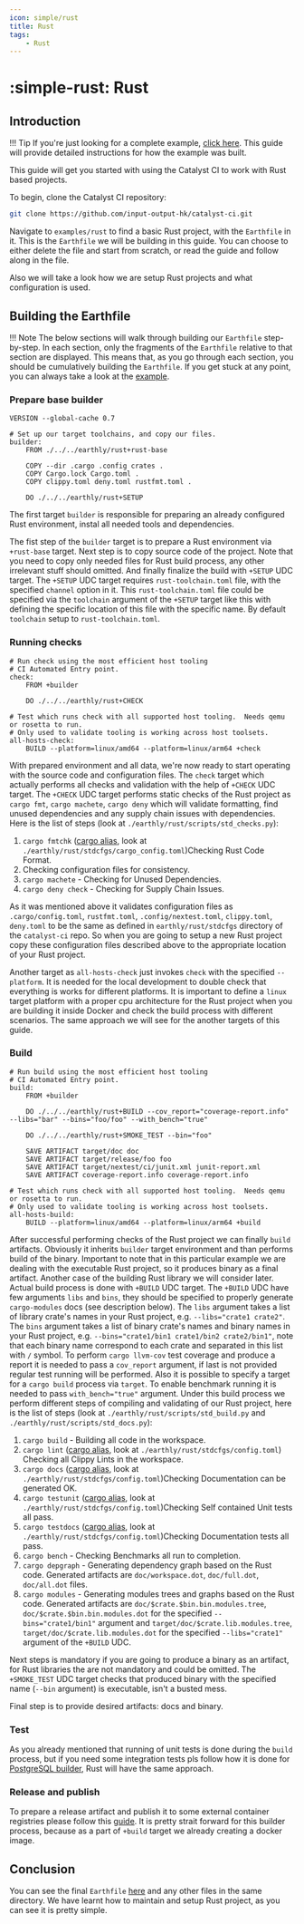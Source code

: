 ```yaml
---
icon: simple/rust
title: Rust
tags:
    - Rust
---
```


<!-- markdownlint-disable single-h1 -->
# :simple-rust: Rust
<!-- markdownlint-enable single-h1 -->

<!-- cspell: words USERARCH TARGETARCH toolsets fmtchk stdcfgs rustfmt nextest testunit testdocs depgraph -->

## Introduction

<!-- markdownlint-disable max-one-sentence-per-line -->
!!! Tip
    If you're just looking for a complete example,
    [click here](https://github.com/input-output-hk/catalyst-ci/blob/master/examples/rust/Earthfile).
    This guide will provide detailed instructions for how the example was built.
<!-- markdownlint-enable max-one-sentence-per-line -->

This guide will get you started with using the Catalyst CI to work with Rust based projects.

To begin, clone the Catalyst CI repository:

```bash
git clone https://github.com/input-output-hk/catalyst-ci.git
```

Navigate to `examples/rust` to find a basic Rust project, with the `Earthfile` in it.
This is the `Earthfile` we will be building in this guide.
You can choose to either delete the file and start from scratch,
or read the guide and follow along in the file.

Also we will take a look how we are setup Rust projects and what configuration is used.

## Building the Earthfile

<!-- markdownlint-disable max-one-sentence-per-line -->
!!! Note
    The below sections will walk through building our `Earthfile` step-by-step.
    In each section, only the fragments of the `Earthfile` relative to that section are displayed.
    This means that, as you go through each section, you should be cumulatively building the `Earthfile`.
    If you get stuck at any point, you can always take a look at the
    [example](https://github.com/input-output-hk/catalyst-ci/blob/master/examples/rust/Earthfile).
<!-- markdownlint-enable max-one-sentence-per-line -->

### Prepare base builder

```Earthfile
VERSION --global-cache 0.7

# Set up our target toolchains, and copy our files.
builder:
    FROM ./../../earthly/rust+rust-base

    COPY --dir .cargo .config crates .
    COPY Cargo.lock Cargo.toml .
    COPY clippy.toml deny.toml rustfmt.toml .

    DO ./../../earthly/rust+SETUP
```

The first target `builder` is responsible for preparing an already configured Rust environment,
instal all needed tools and dependencies.

The fist step of the `builder` target is to prepare a Rust environment via `+rust-base` target.
Next step is to copy source code of the project.
Note that you need to copy only needed files for Rust build process,
any other irrelevant stuff should omitted.
And finally finalize the build with `+SETUP` UDC target.
The `+SETUP` UDC target requires `rust-toolchain.toml` file,
with the specified `channel` option in it.
This `rust-toolchain.toml` file could be specified
via the `toolchain` argument of the `+SETUP` target like this
with defining the specific location of this file with the specific name.
By default `toolchain` setup to `rust-toolchain.toml`.

### Running checks

```Earthfile
# Run check using the most efficient host tooling
# CI Automated Entry point.
check:
    FROM +builder

    DO ./../../earthly/rust+CHECK

# Test which runs check with all supported host tooling.  Needs qemu or rosetta to run.
# Only used to validate tooling is working across host toolsets.
all-hosts-check:
    BUILD --platform=linux/amd64 --platform=linux/arm64 +check
```

With prepared environment and all data, we're now ready to start operating with the source code and configuration files.
The `check` target which actually performs all checks and validation
with the help of `+CHECK` UDC target.
The `+CHECK` UDC target performs static checks of the Rust project as
`cargo fmt`, `cargo machete`, `cargo deny` which will validate formatting,
find unused dependencies and any supply chain issues with dependencies.
Here is the list of steps (look at `./earthly/rust/scripts/std_checks.py`):

1. `cargo fmtchk` ([cargo alias](https://doc.rust-lang.org/cargo/reference/config.html#alias),
look at `./earthly/rust/stdcfgs/cargo_config.toml`)Checking Rust Code Format.
2. Checking configuration files for consistency.
3. `cargo machete` - Checking for Unused Dependencies.
4. `cargo deny check` - Checking for Supply Chain Issues.

As it was mentioned above it validates configuration files as
`.cargo/config.toml`, `rustfmt.toml`, `.config/nextest.toml`, `clippy.toml`, `deny.toml`
to be the same as defined in `earthly/rust/stdcfgs` directory of the `catalyst-ci` repo.
So when you are going to setup a new Rust project copy these configuration files
described above to the appropriate location of your Rust project.

Another target as `all-hosts-check` just invokes `check` with the specified `--platform`.
It is needed for the local development to double check that everything is works for different platforms.
It is important to define a `linux` target platform with a proper cpu architecture
for the Rust project when you are building it inside Docker
and check the build process with different scenarios.
The same approach we will see for the another targets of this guide.

### Build

```Earthfile
# Run build using the most efficient host tooling
# CI Automated Entry point.
build:
    FROM +builder

    DO ./../../earthly/rust+BUILD --cov_report="coverage-report.info" --libs="bar" --bins="foo/foo" --with_bench="true"

    DO ./../../earthly/rust+SMOKE_TEST --bin="foo"

    SAVE ARTIFACT target/doc doc
    SAVE ARTIFACT target/release/foo foo
    SAVE ARTIFACT target/nextest/ci/junit.xml junit-report.xml
    SAVE ARTIFACT coverage-report.info coverage-report.info

# Test which runs check with all supported host tooling.  Needs qemu or rosetta to run.
# Only used to validate tooling is working across host toolsets.
all-hosts-build:
    BUILD --platform=linux/amd64 --platform=linux/arm64 +build
```

After successful performing checks of the Rust project we can finally `build` artifacts.
Obviously it inherits `builder` target environment and than performs build of the binary.
Important to note that in this particular example we are dealing with the executable Rust project,
so it produces binary as a final artifact.
Another case of the building Rust library we will consider later.
Actual build process is done with `+BUILD` UDC target.
The `+BUILD` UDC have few arguments `libs` and `bins`,
they should be specified to properly generate `cargo-modules` docs (see description below).
The `libs` argument takes a list of library crate's names in your Rust project, e.g.
`--libs="crate1 crate2"`.
The `bins` argument takes a list of binary crate's names and binary names in your Rust project, e.g.
`--bins="crate1/bin1 crate1/bin2 crate2/bin1"`, note that each binary name correspond to each crate
and separated in this list with `/` symbol.
To perform `cargo llvm-cov` test coverage and produce a report it is needed to pass a `cov_report` argument,
if last is not provided regular test running will be performed.
Also it is possible to specify a target for a `cargo build` process via `target`.
To enable benchmark running it is needed to pass `with_bench="true"` argument.
Under this build process we perform different steps of compiling and validating of our Rust project,
here is the list of steps (look at `./earthly/rust/scripts/std_build.py` and `./earthly/rust/scripts/std_docs.py`):

1. `cargo build` - Building all code in the workspace.
2. `cargo lint` ([cargo alias](https://doc.rust-lang.org/cargo/reference/config.html#alias),
look at `./earthly/rust/stdcfgs/config.toml`)
Checking all Clippy Lints in the workspace.
3. `cargo docs` ([cargo alias](https://doc.rust-lang.org/cargo/reference/config.html#alias),
look at `./earthly/rust/stdcfgs/config.toml`)Checking Documentation can be generated OK.
4. `cargo testunit` ([cargo alias](https://doc.rust-lang.org/cargo/reference/config.html#alias),
look at `./earthly/rust/stdcfgs/config.toml`)Checking Self contained Unit tests all pass.
5. `cargo testdocs` ([cargo alias](https://doc.rust-lang.org/cargo/reference/config.html#alias),
look at `./earthly/rust/stdcfgs/config.toml`)Checking Documentation tests all pass.
6. `cargo bench` - Checking Benchmarks all run to completion.
7. `cargo depgraph` - Generating dependency graph based on the Rust code.
Generated artifacts are `doc/workspace.dot`, `doc/full.dot`, `doc/all.dot` files.
8. `cargo modules` - Generating modules trees and graphs based on the Rust code.
Generated artifacts are `doc/$crate.$bin.bin.modules.tree`, `doc/$crate.$bin.bin.modules.dot`
for the specified `--bins="crate1/bin1"` argument
and `target/doc/$crate.lib.modules.tree`, `target/doc/$crate.lib.modules.dot`
for the specified `--libs="crate1"` argument of the `+BUILD` UDC.

Next steps is mandatory if you are going to produce a binary as an artifact,
for Rust libraries the are not mandatory and could be omitted.
The `+SMOKE_TEST` UDC target checks that produced binary with the specified name (`--bin` argument)
is executable, isn't a busted mess.

Final step is to provide desired artifacts: docs and binary.

### Test

As you already mentioned that running of unit tests is done during the `build` process,
but if you need some integration tests pls follow how it is done for [PostgreSQL builder](./postgresql.md),
Rust will have the same approach.

### Release and publish

To prepare a release artifact and publish it to some external container registries
please follow this [guide](./../../onboarding/index.md).
It is pretty strait forward for this builder process,
because as a part of `+build` target we already creating a docker image.

## Conclusion

You can see the final `Earthfile` [here](https://github.com/input-output-hk/catalyst-ci/blob/master/examples/rust/Earthfile)
and any other files in the same directory.
We have learnt how to maintain and setup Rust project, as you can see it is pretty simple.
